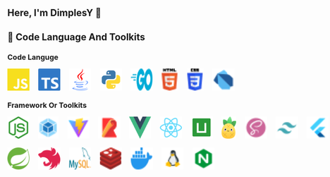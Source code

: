 ##  Here,  I'm DimplesY 👋



## 🚀 Code Language And Toolkits

### Code Languge
<p style="display:flex; gap: 20px">
  <img src="./assets/js.svg" width="50" height="50" />
  <img src="./assets/ts.svg" width="50" height="50" />
  <img src="./assets/java.svg" width="50" height="50" />
  <img src="./assets/python.svg" width="50" height="50" />
  <img src="./assets/go.svg" width="50" height="50" />
  <img src="./assets/html-5.svg" width="50" height="50" />
  <img src="./assets/css-3.svg" width="50" height="50" />
  <img src="./assets/dart.svg" width="50" height="50" />
</p>




### Framework Or Toolkits
<p style="display:flex; gap: 20px">
  <img src="./assets/nodejs.svg" width="50" height="50" />
  <img src="./assets/webpack.svg" width="50" height="50" />
  <img src="./assets/vite.svg" width="50" height="50" />
  <img src="./assets/rollup.svg" width="50" height="50" />
  <img src="./assets/vue.svg" width="50" height="50" />
  <img src="./assets/react.svg" width="50" height="50" />
  <img src="./assets/uniapp.png" width="50" height="50" />
  <img src="./assets/pinia.svg" width="50" height="50">
  <img src="./assets/scss.svg" width="50" height="50" />
  <img src="./assets/tailwind.svg" width="50" height="50">
  <img src="./assets/flutter.svg" width="50" height="50">
</p>


<p style="display:flex; gap: 20px; margin-top:20px">
  <img src="./assets/spring.svg" width="50" height="50" />
  <img src="./assets/nest.svg" width="50" height="50" />
  <img src="./assets/mysql.svg" width="50" height="50" />
  <img src="./assets/redis.svg" width="50" height="50" />
  <img src="./assets/docker.svg" width="50" height="50" />
  <img src="./assets/linux.svg" width="50" height="50" />
  <img src="./assets/nginx.svg" width="50" height="50" />
</p>
